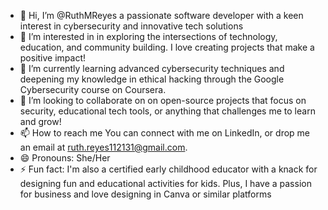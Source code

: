 - 👋 Hi, I’m @RuthMReyes a passionate software developer with a keen interest in cybersecurity and innovative tech solutions
- 👀 I’m interested in in exploring the intersections of technology, education, and community building. I love creating projects that make a positive impact!
- 🌱 I’m currently learning advanced cybersecurity techniques and deepening my knowledge in ethical hacking through the Google Cybersecurity course on Coursera.
- 💞️ I’m looking to collaborate on on open-source projects that focus on security, educational tech tools, or anything that challenges me to learn and grow!
- 📫 How to reach me You can connect with me on LinkedIn, or drop me an email at ruth.reyes112131@gmail.com.
- 😄 Pronouns: She/Her
- ⚡ Fun fact: I'm also a certified early childhood educator with a knack for designing fun and educational activities for kids. Plus, I have a passion for business and love designing in Canva or similar platforms

<!---
RuthMReyes/RuthMReyes is a ✨ special ✨ repository because its `README.md` (this file) appears on your GitHub profile.
You can click the Preview link to take a look at your changes.
--->
